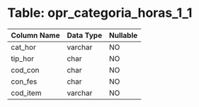 # Table: opr_categoria_horas_1_1

| Column Name | Data Type | Nullable |
|-------------|-----------|----------|
| cat_hor | varchar | NO |
| tip_hor | char | NO |
| cod_con | char | NO |
| con_fes | char | NO |
| cod_item | varchar | NO |
